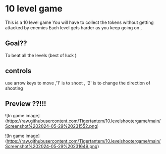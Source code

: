 # 10 level game 

This is a 10 level game 
You will have to collect the tokens without getting attacked by enemies 
Each level gets harder as you keep going on ,
 
## Goal??
To beat all the levels (best of luck )

## controls 
use arrow keys to move 
,'1' is to shoot ,
'2' is to change the direction of shooting 

## Preview ??!!!  

![In game image] (https://raw.githubusercontent.com/Tigertantem/10.levelshootergame/main/Screenshot%202024-05-29%20231552.png)  

![In game image] (https://raw.githubusercontent.com/Tigertantem/10.levelshootergame/main/Screenshot%202024-05-29%20231649.png)


